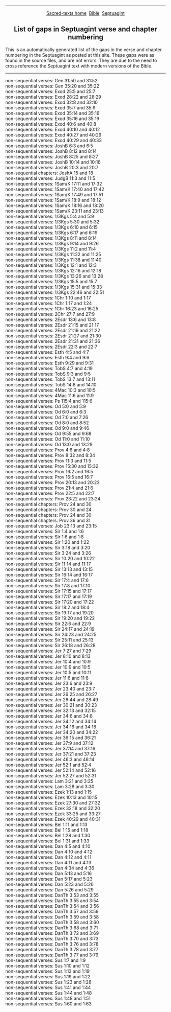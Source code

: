 <body>
 <hr>
 <span class="p-small2">
 
 <center>
 <a href="../index.htm">Sacred-texts home</a> 
 <a href="index.htm">Bible</a> 
 <a href="sep/index.htm">Septuagint</a>
 </center>
 
 <h2 align="CENTER">List of gaps in Septuagint verse and chapter numbering</h2>
 <p>
 This is an automatically generated list of the gaps
 in the verse and chapter numbering in the
 Septuagint as posted at this site.
 These gaps were as found in the source files, and are not errors.
 They are due to the need to cross reference the Septuagint text
 with modern versions of the Bible.
 </p>
 <hr>
 
 non-sequential verses: Gen 31:50 and 31:52<br>
 non-sequential verses: Gen 35:20 and 35:22<br>
 non-sequential verses: Exod 25:5 and 25:7<br>
 non-sequential verses: Exod 28:22 and 28:29<br>
 non-sequential verses: Exod 32:8 and 32:10<br>
 non-sequential verses: Exod 35:7 and 35:9<br>
 non-sequential verses: Exod 35:14 and 35:16<br>
 non-sequential verses: Exod 35:16 and 35:19<br>
 non-sequential verses: Exod 40:6 and 40:8<br>
 non-sequential verses: Exod 40:10 and 40:12<br>
 non-sequential verses: Exod 40:27 and 40:29<br>
 non-sequential verses: Exod 40:29 and 40:33<br>
 non-sequential verses: JoshB 6:3 and 6:5<br>
 non-sequential verses: JoshB 8:12 and 8:14<br>
 non-sequential verses: JoshB 8:25 and 8:27<br>
 non-sequential verses: JoshB 10:14 and 10:16<br>
 non-sequential verses: JoshB 20:3 and 20:7<br>
 non-sequential chapters: JoshA 15 and 18<br>
 non-sequential verses: JudgB 11:3 and 11:5<br>
 non-sequential verses: 1Sam/K 17:11 and 17:32<br>
 non-sequential verses: 1Sam/K 17:40 and 17:42<br>
 non-sequential verses: 1Sam/K 17:49 and 17:51<br>
 non-sequential verses: 1Sam/K 18:9 and 18:12<br>
 non-sequential verses: 1Sam/K 18:16 and 18:20<br>
 non-sequential verses: 1Sam/K 23:11 and 23:13<br>
 non-sequential verses: 1/3Kgs 5:4 and 5:9<br>
 non-sequential verses: 1/3Kgs 5:30 and 5:32<br>
 non-sequential verses: 1/3Kgs 6:10 and 6:15<br>
 non-sequential verses: 1/3Kgs 6:17 and 6:19<br>
 non-sequential verses: 1/3Kgs 8:11 and 8:14<br>
 non-sequential verses: 1/3Kgs 9:14 and 9:26<br>
 non-sequential verses: 1/3Kgs 11:2 and 11:4<br>
 non-sequential verses: 1/3Kgs 11:22 and 11:25<br>
 non-sequential verses: 1/3Kgs 11:38 and 11:40<br>
 non-sequential verses: 1/3Kgs 12:1 and 12:3<br>
 non-sequential verses: 1/3Kgs 12:16 and 12:18<br>
 non-sequential verses: 1/3Kgs 13:26 and 13:28<br>
 non-sequential verses: 1/3Kgs 15:5 and 15:7<br>
 non-sequential verses: 1/3Kgs 15:31 and 15:33<br>
 non-sequential verses: 1/3Kgs 22:46 and 22:51<br>
 non-sequential verses: 1Chr 1:10 and 1:17<br>
 non-sequential verses: 1Chr 1:17 and 1:24<br>
 non-sequential verses: 1Chr 16:23 and 16:25<br>
 non-sequential verses: 2Chr 27:7 and 27:9<br>
 non-sequential verses: 2Esdr 13:6 and 13:8<br>
 non-sequential verses: 2Esdr 21:15 and 21:17<br>
 non-sequential verses: 2Esdr 21:19 and 21:22<br>
 non-sequential verses: 2Esdr 21:27 and 21:30<br>
 non-sequential verses: 2Esdr 21:31 and 21:36<br>
 non-sequential verses: 2Esdr 22:3 and 22:7<br>
 non-sequential verses: Esth 4:5 and 4:7<br>
 non-sequential verses: Esth 9:4 and 9:6<br>
 non-sequential verses: Esth 9:29 and 9:31<br>
 non-sequential verses: TobS 4:7 and 4:19<br>
 non-sequential verses: TobS 9:3 and 9:5<br>
 non-sequential verses: TobS 13:7 and 13:11<br>
 non-sequential verses: TobS 14:8 and 14:10<br>
 non-sequential verses: 4Mac 10:3 and 10:5<br>
 non-sequential verses: 4Mac 11:6 and 11:9<br>
 non-sequential verses: Ps 115:4 and 115:6<br>
 non-sequential verses: Od 5:0 and 5:9<br>
 non-sequential verses: Od 6:0 and 6:3<br>
 non-sequential verses: Od 7:0 and 7:26<br>
 non-sequential verses: Od 8:0 and 8:52<br>
 non-sequential verses: Od 9:0 and 9:46<br>
 non-sequential verses: Od 9:55 and 9:68<br>
 non-sequential verses: Od 11:0 and 11:10<br>
 non-sequential verses: Od 13:0 and 13:29<br>
 non-sequential verses: Prov 4:6 and 4:8<br>
 non-sequential verses: Prov 8:32 and 8:34<br>
 non-sequential verses: Prov 11:3 and 11:5<br>
 non-sequential verses: Prov 15:30 and 15:32<br>
 non-sequential verses: Prov 16:2 and 16:5<br>
 non-sequential verses: Prov 16:5 and 16:7<br>
 non-sequential verses: Prov 20:13 and 20:23<br>
 non-sequential verses: Prov 21:4 and 21:6<br>
 non-sequential verses: Prov 22:5 and 22:7<br>
 non-sequential verses: Prov 23:22 and 23:24<br>
 non-sequential chapters: Prov 24 and 30<br>
 non-sequential chapters: Prov 30 and 24<br>
 non-sequential chapters: Prov 24 and 30<br>
 non-sequential chapters: Prov 36 and 31<br>
 non-sequential verses: Job 23:13 and 23:15<br>
 non-sequential verses: Sir 1:4 and 1:6<br>
 non-sequential verses: Sir 1:6 and 1:8<br>
 non-sequential verses: Sir 1:20 and 1:22<br>
 non-sequential verses: Sir 3:18 and 3:20<br>
 non-sequential verses: Sir 3:24 and 3:26<br>
 non-sequential verses: Sir 10:20 and 10:22<br>
 non-sequential verses: Sir 11:14 and 11:17<br>
 non-sequential verses: Sir 13:13 and 13:15<br>
 non-sequential verses: Sir 16:14 and 16:17<br>
 non-sequential verses: Sir 17:4 and 17:6<br>
 non-sequential verses: Sir 17:8 and 17:10<br>
 non-sequential verses: Sir 17:15 and 17:17<br>
 non-sequential verses: Sir 17:17 and 17:19<br>
 non-sequential verses: Sir 17:20 and 17:22<br>
 non-sequential verses: Sir 18:2 and 18:4<br>
 non-sequential verses: Sir 19:17 and 19:20<br>
 non-sequential verses: Sir 19:20 and 19:22<br>
 non-sequential verses: Sir 22:6 and 22:9<br>
 non-sequential verses: Sir 24:17 and 24:19<br>
 non-sequential verses: Sir 24:23 and 24:25<br>
 non-sequential verses: Sir 25:11 and 25:13<br>
 non-sequential verses: Sir 26:18 and 26:28<br>
 non-sequential verses: Jer 7:27 and 7:29<br>
 non-sequential verses: Jer 8:10 and 8:13<br>
 non-sequential verses: Jer 10:4 and 10:9<br>
 non-sequential verses: Jer 10:9 and 10:5<br>
 non-sequential verses: Jer 10:5 and 10:11<br>
 non-sequential verses: Jer 11:6 and 11:8<br>
 non-sequential verses: Jer 23:6 and 23:9<br>
 non-sequential verses: Jer 23:40 and 23:7<br>
 non-sequential verses: Jer 26:25 and 26:27<br>
 non-sequential verses: Jer 28:44 and 28:49<br>
 non-sequential verses: Jer 30:21 and 30:23<br>
 non-sequential verses: Jer 32:13 and 32:15<br>
 non-sequential verses: Jer 34:6 and 34:8<br>
 non-sequential verses: Jer 34:12 and 34:14<br>
 non-sequential verses: Jer 34:16 and 34:18<br>
 non-sequential verses: Jer 34:20 and 34:22<br>
 non-sequential verses: Jer 36:15 and 36:21<br>
 non-sequential verses: Jer 37:9 and 37:12<br>
 non-sequential verses: Jer 37:14 and 37:16<br>
 non-sequential verses: Jer 37:21 and 37:23<br>
 non-sequential verses: Jer 46:3 and 46:14<br>
 non-sequential verses: Jer 52:1 and 52:4<br>
 non-sequential verses: Jer 52:14 and 52:16<br>
 non-sequential verses: Jer 52:27 and 52:31<br>
 non-sequential verses: Lam 3:21 and 3:25<br>
 non-sequential verses: Lam 3:28 and 3:30<br>
 non-sequential verses: Ezek 1:13 and 1:15<br>
 non-sequential verses: Ezek 10:13 and 10:15<br>
 non-sequential verses: Ezek 27:30 and 27:32<br>
 non-sequential verses: Ezek 32:18 and 32:20<br>
 non-sequential verses: Ezek 33:25 and 33:27<br>
 non-sequential verses: Ezek 40:29 and 40:31<br>
 non-sequential verses: Bel 1:11 and 1:13<br>
 non-sequential verses: Bel 1:15 and 1:18<br>
 non-sequential verses: Bel 1:28 and 1:30<br>
 non-sequential verses: Bel 1:31 and 1:33<br>
 non-sequential verses: Dan 4:5 and 4:10<br>
 non-sequential verses: Dan 4:10 and 4:12<br>
 non-sequential verses: Dan 4:12 and 4:11<br>
 non-sequential verses: Dan 4:11 and 4:13<br>
 non-sequential verses: Dan 4:34 and 4:36<br>
 non-sequential verses: Dan 5:13 and 5:16<br>
 non-sequential verses: Dan 5:17 and 5:23<br>
 non-sequential verses: Dan 5:23 and 5:26<br>
 non-sequential verses: Dan 5:26 and 5:29<br>
 non-sequential verses: DanTh 3:53 and 3:55<br>
 non-sequential verses: DanTh 3:55 and 3:54<br>
 non-sequential verses: DanTh 3:54 and 3:56<br>
 non-sequential verses: DanTh 3:57 and 3:59<br>
 non-sequential verses: DanTh 3:59 and 3:58<br>
 non-sequential verses: DanTh 3:58 and 3:60<br>
 non-sequential verses: DanTh 3:68 and 3:71<br>
 non-sequential verses: DanTh 3:72 and 3:69<br>
 non-sequential verses: DanTh 3:70 and 3:73<br>
 non-sequential verses: DanTh 3:76 and 3:78<br>
 non-sequential verses: DanTh 3:78 and 3:77<br>
 non-sequential verses: DanTh 3:77 and 3:79<br>
 non-sequential verses: Sus 1:7 and 1:9<br>
 non-sequential verses: Sus 1:10 and 1:12<br>
 non-sequential verses: Sus 1:13 and 1:19<br>
 non-sequential verses: Sus 1:19 and 1:22<br>
 non-sequential verses: Sus 1:23 and 1:28<br>
 non-sequential verses: Sus 1:41 and 1:44<br>
 non-sequential verses: Sus 1:44 and 1:48<br>
 non-sequential verses: Sus 1:48 and 1:51<br>
 non-sequential verses: Sus 1:60 and 1:63<br>
 
 </span>
 </body>